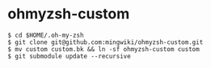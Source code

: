 # ohmyzsh-custom


```shell
$ cd $HOME/.oh-my-zsh
$ git clone git@github.com:mingwiki/ohmyzsh-custom.git
$ mv custom custom.bk && ln -sf ohmyzsh-custom custom
$ git submodule update --recursive
```
